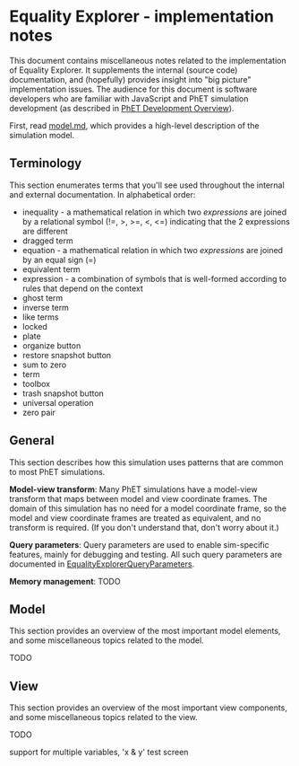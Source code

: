 # Equality Explorer - implementation notes

This document contains miscellaneous notes related to the implementation of Equality Explorer. 
It supplements the internal (source code) documentation, and (hopefully) provides insight into
"big picture" implementation issues.  The audience for this document is software developers who
are familiar with JavaScript and PhET simulation development (as described in 
[PhET Development Overview](http://bit.ly/phet-html5-development-overview)).

First, read [model.md](https://github.com/phetsims/equality-explorer/blob/master/doc/model.md),
which provides a high-level description of the simulation model.

## Terminology

This section enumerates terms that you'll see used throughout the internal and external documentation.
In alphabetical order:

* inequality - a mathematical relation in which two _expressions_ are joined by a 
relational symbol (!=, >, >=, <, <=) indicating that the 2 expressions are different
* dragged term
* equation - a mathematical relation in which two _expressions_ are joined by an equal sign (=)
* equivalent term
* expression - a combination of symbols that is well-formed according to rules that depend on the context
* ghost term
* inverse term
* like terms
* locked
* plate
* organize button
* restore snapshot button
* sum to zero
* term
* toolbox
* trash snapshot button
* universal operation
* zero pair

## General

This section describes how this simulation uses patterns that are common to most PhET simulations.

**Model-view transform**: Many PhET simulations have a model-view transform that maps between model and view coordinate
frames. The domain of this simulation has no need for a model coordinate frame, so the model and view coordinate frames
are treated as equivalent, and no transform is required. (If you don't understand that, don't worry about it.)

**Query parameters**: Query parameters are used to enable sim-specific features, mainly for debugging and
testing. All such query parameters are documented in
[EqualityExplorerQueryParameters](https://github.com/phetsims/equality-explorer/blob/master/js/common/EqualityExplorerQueryParameters.js).

**Memory management**: TODO

## Model

This section provides an overview of the most important model elements, and some miscellaneous topics
related to the model.

TODO

## View

This section provides an overview of the most important view components, and some miscellaneous topics
related to the view.

TODO

support for multiple variables, 'x & y' test screen